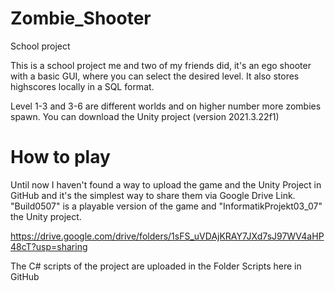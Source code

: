# Zombie_Shooter
School project

This is a school project me and two of my friends did, it's an ego shooter with a basic GUI, where you can select the desired level. It also stores highscores locally in a SQL format.

Level 1-3 and 3-6 are different worlds and on higher number more zombies spawn.
You can download the Unity project (version 2021.3.22f1)

# How to play
Until now I haven't found a way to upload the game and the Unity Project in GitHub and it's the simplest way to share them via Google Drive Link. "Build0507" is a playable version of the game and "InformatikProjekt03_07" the Unity project.

https://drive.google.com/drive/folders/1sFS_uVDAjKRAY7JXd7sJ97WV4aHP48cT?usp=sharing

The C# scripts of the project are uploaded in the Folder Scripts here in GitHub
